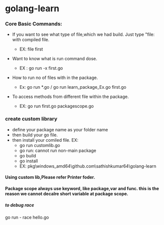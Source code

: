 # golang-learn

### Core Basic Commands:

- If you want to see what type of file,which we had build. Just type "file: with compiled file.

    -  EX: file first

- Want to know what is run command dose. 

    - EX : go run -x first.go

- How to run no of files with in the package.

    - Ex: go run *.go / go run learn_package_Ex.go first.go

- To access methods from different file within the package.
    - EX: go run first.go packagescope.go

### create custom library 
 - define your package name as your folder name
 - then build your go file.
 - then install your comiled file.
    EX: 
    -    go run customlib.go
    -    go run: cannot run non-main package
    -    go build
    -    go install
    -    EX: pkg\windows_amd64\github.com\sathishkumar64\golang-learn   
#### Using custom lib,Please refer Printer foder.

#### Package scope always use keyword, like package,var and func. this is the reason we cannot decalre short variable at package scope.


##### to debug race
go run - race hello.go